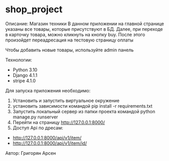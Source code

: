 # shop_project
Описание:
Магазин техники
В данном приложении на главной странице указаны все товары, которые присутствуют в БД.
Далее, при переходе в карточку товара, можно кликнуть на кнопку buy.
После этого произойдет переадресация на тестовую страницу оплаты

Чтобы добавить новые товары, используйте admin панель

Технологии:
- Python 3.10
- Django 4.1.1
- stripe 4.1.0

Для запуска приложения необходимо:
1. Установить и запустить виртуальное окружение
2. установить зависимости командой pip install -r requirements.txt
3. Запустить локальный сервер из папки проекта командой python manage.py runserver
4. Перейти на страницу http://127.0.0.1:8000/
5. Доступ Api по дресам:
- http://127.0.0.1:8000/api/v1/item/
- http://127.0.0.1:8000/api/v1/item/id/

Автор: Григорян Арсен
